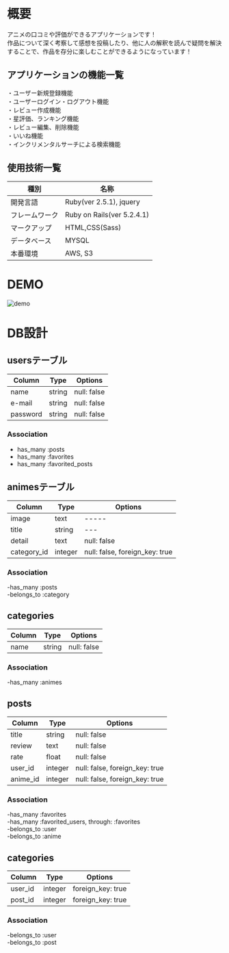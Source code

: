 # 概要

アニメの口コミや評価ができるアプリケーションです！<br>
作品について深く考察して感想を投稿したり、他に人の解釈を読んで疑問を解決することで、作品を存分に楽しむことができるようになっています！<br>

## アプリケーションの機能一覧
・ユーザー新規登録機能<br>
・ユーザーログイン・ログアウト機能<br>
・レビュー作成機能<br>
・星評価、ランキング機能<br>
・レビュー編集、削除機能<br>
・いいね機能<br>
・インクリメンタルサーチによる検索機能<br>

## 使用技術一覧
|種別|名称|
|------|----|
|開発言語|Ruby(ver 2.5.1), jquery|
|フレームワーク|Ruby on Rails(ver 5.2.4.1)|
|マークアップ|HTML,CSS(Sass)|
|データベース|MYSQL|
|本番環境| AWS, S3|

# DEMO
![demo](https://raw.github.com/wiki/itokeso/review/images/image.gif)

# DB設計

##  usersテーブル  
|Column|Type|Options|
|------|----|-------|
|name |string|null: false|
|e-mail|string|null: false|
|password|string|null: false|
### Association
- has_many :posts<br>
- has_many :favorites<br>
- has_many :favorited_posts<br>

## animesテーブル
|Column|Type|Options|
|------|----|-------|
|image|text|-----|
|title|string|---|
|detail|text|null: false|
|category_id|integer|null: false, foreign_key: true|
### Association
-has_many :posts<br>
-belongs_to :category<br>

## categories
|Column|Type|Options|
|------|----|-------|
|name|string|null: false|
### Association
-has_many :animes<br>

## posts
|Column|Type|Options|
|------|----|-------|
|title|string|null: false|
|review|text|null: false|
|rate|float|null: false|
|user_id|integer|null: false, foreign_key: true|
|anime_id|integer|null: false, foreign_key: true|

### Association
-has_many :favorites<br>
-has_many :favorited_users, through: :favorites<br>
-belongs_to :user<br>
-belongs_to :anime<br>

## categories
|Column|Type|Options|
|------|----|-------|
|user_id|integer|foreign_key: true|
|post_id|integer|foreign_key: true|

### Association
-belongs_to :user<br>
-belongs_to :post<br>






